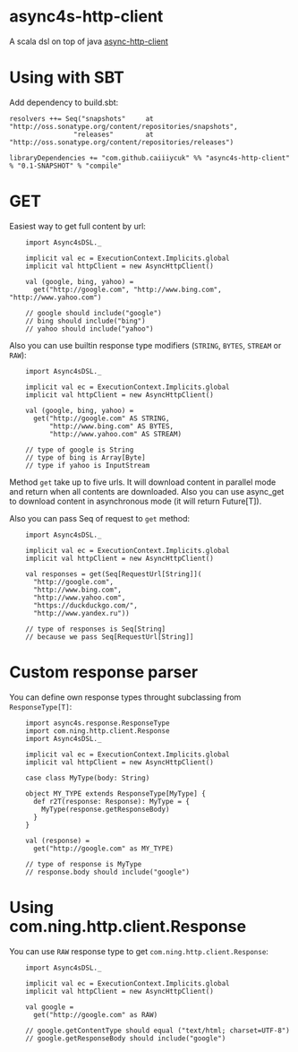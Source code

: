 async4s-http-client
===================
A scala dsl on top of java [async-http-client](https://github.com/AsyncHttpClient/async-http-client)

Using with SBT
==============

Add dependency to build.sbt:
```
resolvers ++= Seq("snapshots"     at "http://oss.sonatype.org/content/repositories/snapshots",
                "releases"        at "http://oss.sonatype.org/content/repositories/releases")
                
libraryDependencies += "com.github.caiiiycuk" %% "async4s-http-client" % "0.1-SNAPSHOT" % "compile"
```

GET
===

Easiest way to get full content by url:

```
    import Async4sDSL._

    implicit val ec = ExecutionContext.Implicits.global
    implicit val httpClient = new AsyncHttpClient()

    val (google, bing, yahoo) =
      get("http://google.com", "http://www.bing.com", "http://www.yahoo.com")
      
    // google should include("google")
    // bing should include("bing")
    // yahoo should include("yahoo")
```

Also you can use builtin response type modifiers (```STRING```, ```BYTES```, ```STREAM``` or ```RAW```):

```
    import Async4sDSL._

    implicit val ec = ExecutionContext.Implicits.global
    implicit val httpClient = new AsyncHttpClient()

    val (google, bing, yahoo) =
      get("http://google.com" AS STRING, 
          "http://www.bing.com" AS BYTES, 
          "http://www.yahoo.com" AS STREAM)
    
    // type of google is String
    // type of bing is Array[Byte]
    // type if yahoo is InputStream
```

Method ```get``` take up to five urls. It will download content in parallel mode and return 
when all contents are downloaded. Also you can use async_get to download content in asynchronous mode 
(it will return Future[T]).

Also you can pass Seq of request to ```get``` method:

```
    import Async4sDSL._

    implicit val ec = ExecutionContext.Implicits.global
    implicit val httpClient = new AsyncHttpClient()

    val responses = get(Seq[RequestUrl[String]](
      "http://google.com",
      "http://www.bing.com",
      "http://www.yahoo.com",
      "https://duckduckgo.com/",
      "http://www.yandex.ru"))
      
    // type of responses is Seq[String]
    // because we pass Seq[RequestUrl[String]]
```

Custom response parser
======================

You can define own response types throught subclassing from ```ResponseType[T]```:

```
    import async4s.response.ResponseType
    import com.ning.http.client.Response
    import Async4sDSL._
    
    implicit val ec = ExecutionContext.Implicits.global
    implicit val httpClient = new AsyncHttpClient()

    case class MyType(body: String)

    object MY_TYPE extends ResponseType[MyType] {
      def r2T(response: Response): MyType = {
        MyType(response.getResponseBody)
      }
    }

    val (response) =
      get("http://google.com" as MY_TYPE)

    // type of response is MyType
    // response.body should include("google")
```

Using com.ning.http.client.Response
===================================

You can use ```RAW``` response type to get ```com.ning.http.client.Response```:

```
    import Async4sDSL._

    implicit val ec = ExecutionContext.Implicits.global
    implicit val httpClient = new AsyncHttpClient()

    val google =
      get("http://google.com" as RAW)
      
    // google.getContentType should equal ("text/html; charset=UTF-8")
    // google.getResponseBody should include("google")
```
